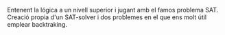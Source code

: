 Entenent la lógica a un nivell superior i jugant amb el famos problema SAT. Creació propia d'un SAT-solver i dos problemes en el que ens molt útil emplear backtraking.
